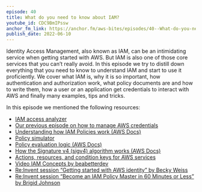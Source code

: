 ```yaml
---
episode: 40
title: What do you need to know about IAM?
youtube_id: CDC9BmIPssw
anchor_fm_link: https://anchor.fm/aws-bites/episodes/40--What-do-you-need-to-know-about-IAM-e1johd4
publish_date: 2022-06-10
---
```


Identity Access Management, also known as IAM, can be an intimidating service when getting started with AWS. But IAM is also one of those core services that you can’t really avoid. In this episode we try to distill down everything that you need to know to understand IAM and start to use it proficiently. We cover what IAM is, why it is so important, how authentication and authorization work, what policy documents are and how to write them, how a user or an application get credentials to interact with AWS and finally many examples, tips and tricks.

In this episode we mentioned the following resources:
- [IAM access analyzer](https://docs.aws.amazon.com/IAM/latest/UserGuide/what-is-access-analyzer.html)
- [Our previous episode on how to manage AWS credentials](https://www.youtube.com/watch?v=X4uA6EtNyos)
- [Understanding how IAM Policies work (AWS Docs)](https://docs.aws.amazon.com/IAM/latest/UserGuide/intro-structure.html)
- [Policy simulator](https://policysim.aws.amazon.com/)
- [Policy evaluation logic (AWS Docs)](https://docs.aws.amazon.com/IAM/latest/UserGuide/reference_policies_evaluation-logic.html)
- [How the Signature v4 (sigv4) algorithm works (AWS Docs)](​​https://docs.aws.amazon.com/general/latest/gr/sigv4_signing.html)
- [Actions, resources, and condition keys for AWS services](https://docs.aws.amazon.com/service-authorization/latest/reference/reference_policies_actions-resources-contextkeys.html)
- [Video IAM Concepts by beabetterdev](https://www.youtube.com/watch?v=_ZCTvmaPgao)
- [Re:Invent session “Getting started with AWS identity” by Becky Weiss](https://www.youtube.com/watch?v=Zvz-qYYhvMk )
- [Re:Invent session “Become an IAM Policy Master in 60 Minutes or Less” by Brigid Johnson](https://www.youtube.com/watch?v=YQsK4MtsELU)
 